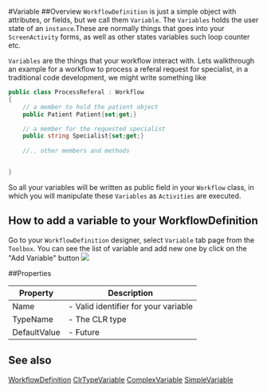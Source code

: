#Variable
##Overview
`WorkflowDefinition` is just a simple object with attributes, or fields, but we call them `Variable`. The `Variables` holds the user state of an `instance`.These are normally things that goes into your `ScreenActivity` forms, as well as other states variables such loop counter etc.

`Variables` are the things that your workflow interact with. Lets walkthrough an example for a workflow to process a referal request for specialist, in a traditional code development, we might write something like

```csharp
public class ProcessReferal : Workflow
{
    // a member to hold the patient object
    public Patient Patient{set;get;}

    // a member for the requested specialist
    public string Specialist{set;get;}
    
    //.. other members and methods


}
```

So all your variables will be written as public field in your `Workflow` class, in which you will manipulate these `Variables` as `Activities` are executed.

## How to add a variable to your WorkflowDefinition
Go to your `WorkflowDefinition` designer, select `Variable` tab page from the `Toolbox`. You can see the list of variable and add new one by click on the "Add Variable" button
![](http://i.imgur.com/s5JZ7ks.png)


##Properties
<table class="table table-condensed table-bordered">
    <thead>
<tr>
<th>Property</th>
<th>Description</th>
</tr>
</thead>
<tbody>
<tr><td>Name</td><td> - Valid identifier for your variable</td></tr>
<tr><td>TypeName</td><td> - The CLR type</td></tr>
<tr><td>DefaultValue</td><td> - Future </td></tr>
</tbody></table>



## See also

[WorkflowDefinition](WorkflowDefinition.html)
[ClrTypeVariable](ClrTypeVariable.html)
[ComplexVariable](ComplexVariable.html)
[SimpleVariable](SimpleVariable.html)